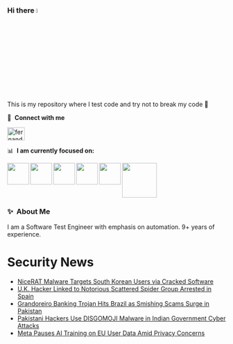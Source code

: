 ### Hi there <a href="https://www.gautamkrishnar.com/"><img src="https://media.giphy.com/media/hvRJCLFzcasrR4ia7z/giphy.gif" width="5%"></a>
This is my repository where I test code and try not to break my code :rofl:

🔗 &nbsp;**Connect with me**
<p align="left">
<a href="https://linkedin.com/in/fernandorlcruz" target="blank"><img align="center" src="https://raw.githubusercontent.com/rahuldkjain/github-profile-readme-generator/master/src/images/icons/Social/linked-in-alt.svg" alt="fernando cruz" height="30" width="40" /></a>
  
📊 &nbsp;**I am currently focused on:**

<img align="left" width='50' height='50' src="https://cdn.jsdelivr.net/gh/devicons/devicon/icons/python/python-original-wordmark.svg" />
<img align="left" width='50' height='50' src="https://cdn.jsdelivr.net/gh/devicons/devicon/icons/csharp/csharp-original.svg" />
<img align="left" width='50' height='50' src="https://cdn.jsdelivr.net/gh/devicons/devicon/icons/jenkins/jenkins-original.svg" />
<img align="left" width='50' height='50' src="https://specflow.org/wp-content/uploads/2021/05/SpecFlow-Icon.png" />
<img align="left" width='50' height='50' src="https://www.svgrepo.com/show/306098/githubactions.svg" />
<img width='80' height='80' src="https://cdn2.vectorstock.com/i/1000x1000/64/81/security-testing-concept-icon-safety-audit-key-vector-29166481.jpg" />
          
          
  
### ✨&nbsp; About Me

I am a Software Test Engineer with emphasis on automation. 9+ years of experience.

# Security News
<!-- BLOG-POST-LIST:START -->
- [NiceRAT Malware Targets South Korean Users via Cracked Software](https://thehackernews.com/2024/06/nicerat-malware-targets-south-korean.html)
- [U.K. Hacker Linked to Notorious Scattered Spider Group Arrested in Spain](https://thehackernews.com/2024/06/uk-hacker-linked-to-notorious-scattered.html)
- [Grandoreiro Banking Trojan Hits Brazil as Smishing Scams Surge in Pakistan](https://thehackernews.com/2024/06/grandoreiro-banking-trojan-hits-brazil.html)
- [Pakistani Hackers Use DISGOMOJI Malware in Indian Government Cyber Attacks](https://thehackernews.com/2024/06/pakistani-hackers-use-disgomoji-malware.html)
- [Meta Pauses AI Training on EU User Data Amid Privacy Concerns](https://thehackernews.com/2024/06/meta-halts-ai-training-on-eu-user-data.html)
<!-- BLOG-POST-LIST:END -->
